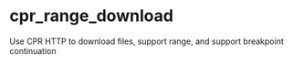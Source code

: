 # cpr_range_download
 Use CPR HTTP to download files, support range, and support breakpoint continuation
